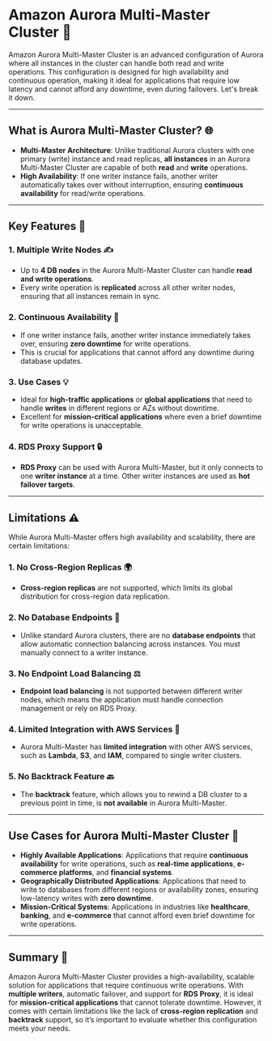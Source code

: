 # **Amazon Aurora Multi-Master Cluster 📝**

Amazon Aurora Multi-Master Cluster is an advanced configuration of Aurora where all instances in the cluster can handle both read and write operations. This configuration is designed for high availability and continuous operation, making it ideal for applications that require low latency and cannot afford any downtime, even during failovers. Let's break it down.

---

## **What is Aurora Multi-Master Cluster? 🌐**

- **Multi-Master Architecture**: Unlike traditional Aurora clusters with one primary (write) instance and read replicas, **all instances** in an Aurora Multi-Master Cluster are capable of both **read** and **write** operations.
- **High Availability**: If one writer instance fails, another writer automatically takes over without interruption, ensuring **continuous availability** for read/write operations.

---

## **Key Features 🌟**

### **1. Multiple Write Nodes ✍️**

- Up to **4 DB nodes** in the Aurora Multi-Master Cluster can handle **read and write operations**.
- Every write operation is **replicated** across all other writer nodes, ensuring that all instances remain in sync.

### **2. Continuous Availability 🔄**

- If one writer instance fails, another writer instance immediately takes over, ensuring **zero downtime** for write operations.
- This is crucial for applications that cannot afford any downtime during database updates.

### **3. Use Cases 💡**

- Ideal for **high-traffic applications** or **global applications** that need to handle **writes** in different regions or AZs without downtime.
- Excellent for **mission-critical applications** where even a brief downtime for write operations is unacceptable.

### **4. RDS Proxy Support 🔒**

- **RDS Proxy** can be used with Aurora Multi-Master, but it only connects to one **writer instance** at a time. Other writer instances are used as **hot failover targets**.

---

## **Limitations ⚠️**

While Aurora Multi-Master offers high availability and scalability, there are certain limitations:

### **1. No Cross-Region Replicas 🌍**

- **Cross-region replicas** are not supported, which limits its global distribution for cross-region data replication.

### **2. No Database Endpoints 🔌**

- Unlike standard Aurora clusters, there are no **database endpoints** that allow automatic connection balancing across instances. You must manually connect to a writer instance.

### **3. No Endpoint Load Balancing ⚖️**

- **Endpoint load balancing** is not supported between different writer nodes, which means the application must handle connection management or rely on RDS Proxy.

### **4. Limited Integration with AWS Services 🔗**

- Aurora Multi-Master has **limited integration** with other AWS services, such as **Lambda**, **S3**, and **IAM**, compared to single writer clusters.

### **5. No Backtrack Feature 🔙**

- The **backtrack** feature, which allows you to rewind a DB cluster to a previous point in time, is **not available** in Aurora Multi-Master.

---

## **Use Cases for Aurora Multi-Master Cluster 🚀**

- **Highly Available Applications**: Applications that require **continuous availability** for write operations, such as **real-time applications**, **e-commerce platforms**, and **financial systems**.
- **Geographically Distributed Applications**: Applications that need to write to databases from different regions or availability zones, ensuring low-latency writes with **zero downtime**.
- **Mission-Critical Systems**: Applications in industries like **healthcare**, **banking**, and **e-commerce** that cannot afford even brief downtime for write operations.

---

## **Summary 📌**

Amazon Aurora Multi-Master Cluster provides a high-availability, scalable solution for applications that require continuous write operations. With **multiple writers**, automatic failover, and support for **RDS Proxy**, it is ideal for **mission-critical applications** that cannot tolerate downtime. However, it comes with certain limitations like the lack of **cross-region replication** and **backtrack** support, so it’s important to evaluate whether this configuration meets your needs.
